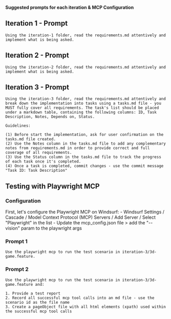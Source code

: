 **Suggested prompts for each iteration & MCP Configuration**

## Iteration 1 - Prompt

```
Using the iteration-1 folder, read the requirements.md attentively and implement what is being asked.
```

## Iteration 2 - Prompt

```
Using the iteration-2 folder, read the requirements.md attentively and implement what is being asked.
```

## Iteration 3 - Prompt

```
Using the iteration-3 folder, read the requirements.md attentively and break down the implementation into tasks using a tasks.md file - you MUST fully cover all requirements. The task's list should be placed under a markdown table, containing the following columns: ID, Task Description, Notes, Depends on, Status.

Guidelines:

(1) Before start the implementation, ask for user confirmation on the tasks.md file created.
(2) Use the Notes column in the tasks.md file to add any complementary notes from requirements.md in order to provide correct and full coverage of all requirements.
(3) Use the Status column in the tasks.md file to track the progress of each task once it's completed.
(4) Once a task is completed, commit changes - use the commit message "Task ID: Task Description"
```

## Testing with Playwright MCP

### Configuration

First, let's configure the Playwright MCP on Windsurf:
    - Windsurf Settings / Cascade / Model Context Protocol (MCP) Servers / Add Server / Select "Playwright" in the list
    - Update the mcp_config.json file > add the "--vision" param to the playwright args

### Prompt 1

```
Use the playwright mcp to run the test scenario in iteration-3/3d-game.feature.
```

### Prompt 2

```
Use the playwright mcp to run the test scenario in iteration-3/3d-game.feature and:

1. Provide a test report
2. Record all successful mcp tool calls into an md file - use the scenario id as the file name
3. Create a pageObject file with all html elements (xpath) used within the successful mcp tool calls
```
